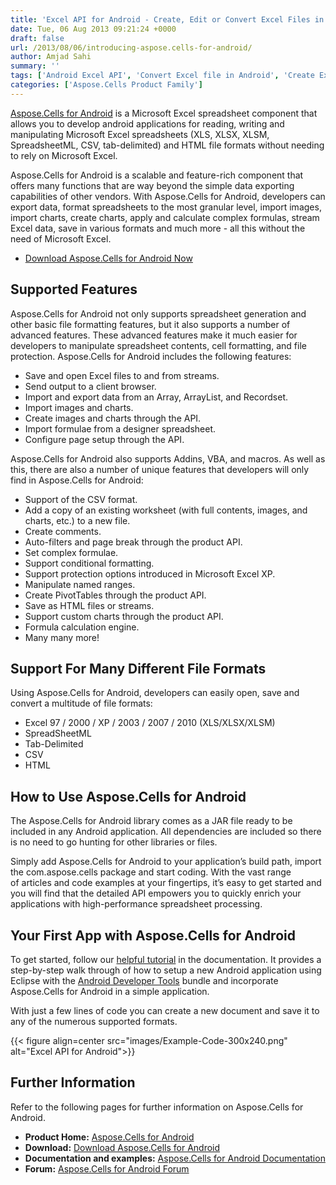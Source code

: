 ```yaml
---
title: 'Excel API for Android - Create, Edit or Convert Excel Files in Android'
date: Tue, 06 Aug 2013 09:21:24 +0000
draft: false
url: /2013/08/06/introducing-aspose.cells-for-android/
author: Amjad Sahi
summary: ''
tags: ['Android Excel API', 'Convert Excel file in Android', 'Create Excel file in Android', 'Edit Excel file in Android', 'Microsoft Excel']
categories: ['Aspose.Cells Product Family']
---
```


[Aspose.Cells for Android][1] is a Microsoft Excel spreadsheet component that allows you to develop android applications for reading, writing and manipulating Microsoft Excel spreadsheets (XLS, XLSX, XLSM, SpreadsheetML, CSV, tab-delimited) and HTML file formats without needing to rely on Microsoft Excel.

Aspose.Cells for Android is a scalable and feature-rich component that offers many functions that are way beyond the simple data exporting capabilities of other vendors. With Aspose.Cells for Android, developers can export data, format spreadsheets to the most granular level, import images, import charts, create charts, apply and calculate complex formulas, stream Excel data, save in various formats and much more - all this without the need of Microsoft Excel.

*   [Download Aspose.Cells for Android Now][2]

## Supported Features

Aspose.Cells for Android not only supports spreadsheet generation and other basic file formatting features, but it also supports a number of advanced features. These advanced features make it much easier for developers to manipulate spreadsheet contents, cell formatting, and file protection. Aspose.Cells for Android includes the following features:

*   Save and open Excel files to and from streams.
*   Send output to a client browser.
*   Import and export data from an Array, ArrayList, and Recordset.
*   Import images and charts.
*   Create images and charts through the API.
*   Import formulae from a designer spreadsheet.
*   Configure page setup through the API.

Aspose.Cells for Android also supports Addins, VBA, and macros. As well as this, there are also a number of unique features that developers will only find in Aspose.Cells for Android:

*   Support of the CSV format.
*   Add a copy of an existing worksheet (with full contents, images, and charts, etc.) to a new file.
*   Create comments.
*   Auto-filters and page break through the product API.
*   Set complex formulae.
*   Support conditional formatting.
*   Support protection options introduced in Microsoft Excel XP.
*   Manipulate named ranges.
*   Create PivotTables through the product API.
*   Save as HTML files or streams.
*   Support custom charts through the product API.
*   Formula calculation engine.
*   Many many more!

## Support For Many Different File Formats

Using Aspose.Cells for Android, developers can easily open, save and convert a multitude of file formats:

*   Excel 97 / 2000 / XP / 2003 / 2007 / 2010 (XLS/XLSX/XLSM)
*   SpreadSheetML
*   Tab-Delimited
*   CSV
*   HTML

## How to Use Aspose.Cells for Android

The Aspose.Cells for Android library comes as a JAR file ready to be included in any Android application. All dependencies are included so there is no need to go hunting for other libraries or files.

Simply add Aspose.Cells for Android to your application’s build path, import the com.aspose.cells package and start coding. With the vast range of articles and code examples at your fingertips, it’s easy to get started and you will find that the detailed API empowers you to quickly enrich your applications with high-performance spreadsheet processing.

## Your First App with Aspose.Cells for Android

To get started, follow our [helpful tutorial][3] in the documentation. It provides a step-by-step walk through of how to setup a new Android application using Eclipse with the [Android Developer Tools][4] bundle and incorporate Aspose.Cells for Android in a simple application.

With just a few lines of code you can create a new document and save it to any of the numerous supported formats.



{{< figure align=center src="images/Example-Code-300x240.png" alt="Excel API for Android">}}


## Further Information

Refer to the following pages for further information on Aspose.Cells for Android.

*   **Product Home:** [Aspose.Cells for Android][5]
*   **Download:** [Download Aspose.Cells for Android][6]
*   **Documentation and examples:** [Aspose.Cells for Android Documentation][7]
*   **Forum:** [Aspose.Cells for Android Forum][8]




[1]: https://products.aspose.com/cells/android-java
[2]: https://downloads.aspose.com/cells/androidjava
[3]: https://docs.aspose.com/display/cellsjava/Aspose.Cells+for+Android+via+Java+Installation
[4]: http://developer.android.com/sdk/index.html
[5]: https://products.aspose.com/cells/android-java
[6]: https://downloads.aspose.com/cells/androidjava
[7]: https://docs.aspose.com/display/cellsjava/Aspose.Cells+for+Android+via+Java+Installation
[8]: http://forum.aspose.com




